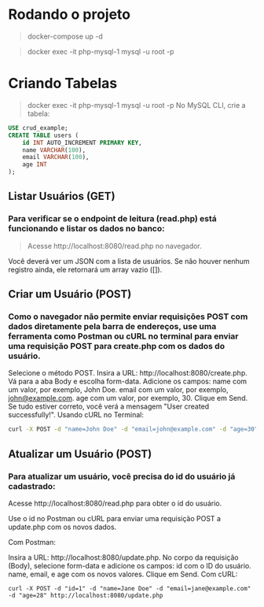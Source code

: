# Rodando o projeto
> docker-compose up -d

> docker exec -it php-mysql-1 mysql -u root -p

# Criando Tabelas
> docker exec -it php-mysql-1 mysql -u root -p
No MySQL CLI, crie a tabela:

```sql
USE crud_example;
CREATE TABLE users (
    id INT AUTO_INCREMENT PRIMARY KEY,
    name VARCHAR(100),
    email VARCHAR(100),
    age INT
); 
```

## Listar Usuários (GET)

### Para verificar se o endpoint de leitura (read.php) está funcionando e listar os dados no banco:

> Acesse http://localhost:8080/read.php no navegador.

Você deverá ver um JSON com a lista de usuários. Se não houver nenhum registro ainda, ele retornará um array vazio ([]).

## Criar um Usuário (POST)

### Como o navegador não permite enviar requisições POST com dados diretamente pela barra de endereços, use uma ferramenta como Postman ou cURL no terminal para enviar uma requisição POST para create.php com os dados do usuário.

Selecione o método POST.
Insira a URL: http://localhost:8080/create.php.
Vá para a aba Body e escolha form-data.
Adicione os campos:
name com um valor, por exemplo, John Doe.
email com um valor, por exemplo, john@example.com.
age com um valor, por exemplo, 30.
Clique em Send. Se tudo estiver correto, você verá a mensagem "User created successfully!".
Usando cURL no Terminal:

```bash
curl -X POST -d "name=John Doe" -d "email=john@example.com" -d "age=30" http://localhost:8080/create.php
```

## Atualizar um Usuário (POST)

### Para atualizar um usuário, você precisa do id do usuário já cadastrado:

Acesse http://localhost:8080/read.php para obter o id do usuário.

Use o id no Postman ou cURL para enviar uma requisição POST a update.php com os novos dados.

Com Postman:

Insira a URL: http://localhost:8080/update.php.
No corpo da requisição (Body), selecione form-data e adicione os campos:
id com o ID do usuário.
name, email, e age com os novos valores.
Clique em Send.
Com cURL:

```
curl -X POST -d "id=1" -d "name=Jane Doe" -d "email=jane@example.com" -d "age=28" http://localhost:8080/update.php
```
